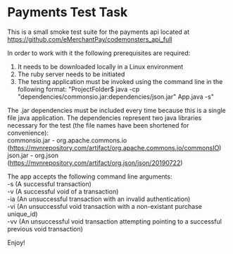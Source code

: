 # Payments Test Task

This is a small smoke test suite for the payments api located at https://github.com/eMerchantPay/codemonsters_api_full

In order to work with it the following prerequisites are required:

1. It needs to be downloaded locally in a Linux environment 
2. The ruby server needs to be initiated
3. The testing application must be invoked using the command line in the following format:
"ProjectFolder$ java -cp "dependencies/commonsio.jar:dependencies/json.jar" App.java -s"

The .jar dependencies must be included every time because this is a single file java application. 
The dependencies represent two java libraries necessary for the test (the file names have been shortened for convenience):<br />
commonsio.jar - org.apache.commons.io (https://mvnrepository.com/artifact/org.apache.commons.io/commonsIO)<br />
json.jar - org.json (https://mvnrepository.com/artifact/org.json/json/20190722)

The app accepts the following command line arguments: <br />
-s    (A successful transaction) <br /> 
-v    (A successful void of a transaction) <br />
-ia   (An unsuccessful transaction with an invalid authentication) <br />
-vi   (An unsuccessful void transaction with a non-existant purchase unique_id) <br />
-vv   (An unsuccessful void transaction attempting pointing to a successful previous void transaction) <br />

Enjoy!
